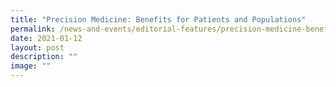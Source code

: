 ```yaml
---
title: "Precision Medicine: Benefits for Patients and Populations"
permalink: /news-and-events/editorial-features/precision-medicine-benefits-for-patients-and-populations/
date: 2021-01-12
layout: post
description: ""
image: ""
---
```

